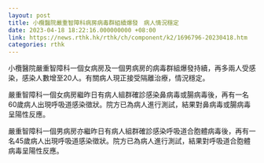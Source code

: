 ```yaml
---
layout: post
title: 小欖醫院嚴重智障科病房病毒群組續爆發　病人情況穩定
date: 2023-04-18 18:22:16.000000000 +08:00
link: https://news.rthk.hk/rthk/ch/component/k2/1696796-20230418.htm
categories: rthk
---
```


小欖醫院嚴重智障科一個女病房及一個男病房的病毒群組爆發持續，再多兩人受感染，感染人數增至20人。有關病人現正接受隔離治療，情況穩定。

嚴重智障科一個女病房繼昨日有病人組群確診感染鼻病毒或腸病毒後，再有一名60歲病人出現呼吸道感染徵狀。院方已為病人進行測試，結果對鼻病毒或腸病毒呈陽性反應。

嚴重智障科一個男病房亦繼昨日有病人組群確診感染呼吸道合胞體病毒後，再有一名45歲病人出現呼吸道感染徵狀。院方已為病人進行測試，結果對呼吸道合胞體病毒呈陽性反應。
